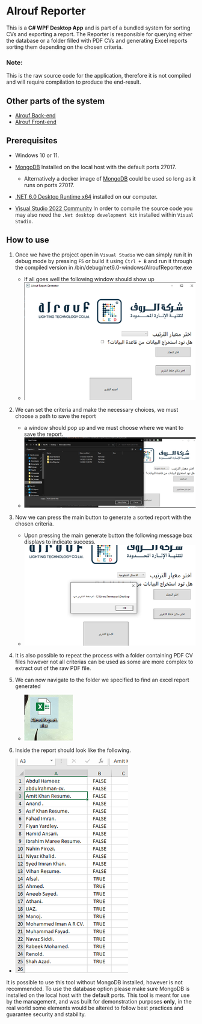 # Alrouf Reporter
This is a **C# WPF Desktop App** and is part of a bundled system for sorting CVs and exporting a report.
The Reporter is responsible for querying either the database or a folder filled with PDF CVs and generating Excel reports sorting them depending on the chosen criteria.

### Note:
This is the raw source code for the application, therefore it is not compiled and will require compilation to produce the end-result.

## Other parts of the system
* [Alrouf Back-end](https://github.com/tenmayos/Alrouf-backend)
* [Alrouf Front-end](https://github.com/tenmayos/Alrouf-frontend)

## Prerequisites

* Windows 10 or 11.

* [MongoDB](https://www.mongodb.com/try/download/community) Installed on the local host with the default ports 27017.
    * Alternatively a docker image of [MongoDB](https://hub.docker.com/_/mongo) could be used so long as it runs on ports 27017.

* [.NET 6.0 Desktop Runtime x64](https://dotnet.microsoft.com/en-us/download/dotnet/thank-you/runtime-desktop-6.0.6-windows-x64-installer) installed on our computer.

* [Visual Studio 2022 Community](https://visualstudio.microsoft.com/downloads/) In order to compile the source code you may also need the `.Net desktop development kit` installed within `Visual Studio`.

## How to use

1. Once we have the project open in `Visual Studio` we can simply run it in debug mode by pressing `F5` or build it using `Ctrl + B` and run it through the compiled version in /bin/debug/net6.0-windows/AlroufReporter.exe
    * If all goes well the following window should show up
     * ![Main Window](/Ref_Images/mainwindow.png)

2. We can set the criteria and make the necessary choices, we must choose a path to save the report
    * a window should pop up and we must choose where we want to save the report.
     * ![Choose path](/Ref_Images/ChooseReportPath.png)

3. Now we can press the main button to generate a sorted report with the chosen criteria.
    * Upon pressing the main generate button the following message box displays to indicate success. 
     * ![Report Saved](/Ref_Images/ReportSaved.png)

4. It is also possible to repeat the process with a folder containing PDF CV files however not all criterias can be used as some are more complex to extract out of the raw PDF file.

5. We can now navigate to the folder we specified to find an excel report generated
    * ![Generated report icon](/Ref_Images/reportgenerated.png)

6. Inside the report should look like the following.
 * ![example report](/Ref_Images/examplereport.png)

It is possible to use this tool without MongoDB installed, however is not recommended.
To use the database option please make sure MongoDB is installed on the local host with the default ports.
This tool is meant for use by the management, and was built for demonstration purposes **only**, in the real world some elements would be altered to follow best practices and guarantee security and stability.